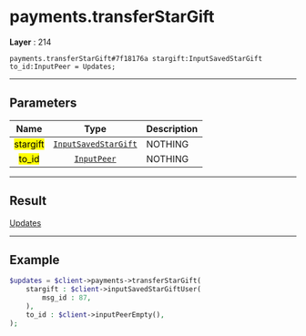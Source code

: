 # payments.transferStarGift

**Layer** : 214

```tl
payments.transferStarGift#7f18176a stargift:InputSavedStarGift to_id:InputPeer = Updates;
```

---

## Parameters

| Name | Type | Description |
| :---: | :---: | :--- |
| <mark>stargift</mark> | [`InputSavedStarGift`](type/InputSavedStarGift) | NOTHING |
| <mark>to_id</mark> | [`InputPeer`](type/InputPeer) | NOTHING |

---

## Result

[Updates](type/Updates)

---

## Example

```php
$updates = $client->payments->transferStarGift(
	stargift : $client->inputSavedStarGiftUser(
		msg_id : 87,
	),
	to_id : $client->inputPeerEmpty(),
);
```